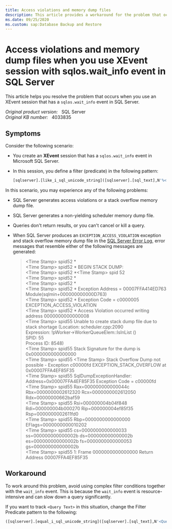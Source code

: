 ```yaml
---
title: Access violations and memory dump files
description: This article provides a workaround for the problem that occurs when you use an XEvent session that has a sqlos.wait_info event in SQL Server.
ms.date: 09/25/2020
ms.custom: sap:Database Backup and Restore
---
```

# Access violations and memory dump files when you use XEvent session with sqlos.wait_info event in SQL Server

This article helps you resolve the problem that occurs when you use an XEvent session that has a `sqlos.wait_info` event in SQL Server.

_Original product version:_ &nbsp; SQL Server  
_Original KB number:_ &nbsp; 4033835

## Symptoms

Consider the following scenario:

- You create an **XEvent** session that has a `sqlos.wait_info` event in Microsoft SQL Server.
- In this session, you define a filter (predicate) in the following pattern:

    ```sql
    [sqlserver].[like_i_sql_unicode_string]([sqlserver].[sql_text],N'%< **Query Text** >')
    ```

In this scenario, you may experience any of the following problems:

- SQL Server generates access violations or a stack overflow memory dump file.
- SQL Server generates a non-yielding scheduler memory dump file.
- Queries don't return results, or you can't cancel or kill a query.
- When SQL Server produces an `EXCEPTION_ACCESS_VIOLATION` exception and stack overflow memory dump file in the [SQL Server Error Log](/sql/tools/configuration-manager/viewing-the-sql-server-error-log), error messages that resemble either of the following messages are generated:

    > \<Time Stamp> spid52      *  
    \<Time Stamp> spid52      \* BEGIN STACK DUMP:  
    \<Time Stamp> spid52      \*\<Time Stamp> spid 52  
    \<Time Stamp> spid52      \*  
    \<Time Stamp> spid52      \*  
    \<Time Stamp> spid52      \*   Exception Address = 00007FFA414ED763 Module(sqlmin+000000000000D763)  
    \<Time Stamp> spid52      \*   Exception Code    = c0000005 EXCEPTION_ACCESS_VIOLATION  
    \<Time Stamp> spid52      \*   Access Violation occurred writing address 0000000000000008  
    \<Time Stamp> spid55      Unable to create stack dump file due to stack shortage (Location:     scheduler.cpp:2090  
    Expression: !pWorker->WorkerQueueElem::IsInList ()  
    SPID:       55  
    Process ID: 8548)  
    \<Time Stamp> spid55      Stack Signature for the dump is 0x0000000000000000  
    \<Time Stamp> spid55      \<Time Stamp> Stack Overflow Dump not possible - Exception c00000fd  EXCEPTION_STACK_OVERFLOW at 0x00007FFA4EF85F35  
    \<Time Stamp> spid55      SqlDumpExceptionHandler: Address=0x00007FFA4EF85F35 Exception Code = c00000fd    
    \<Time Stamp> spid55      Rax=000000000000044c Rbx=0000000002612320 Rcx=0000000002612050 Rdx=00000000662baf59  
    \<Time Stamp> spid55      Rsi=000000004b04f848 Rdi=000000004b000270 Rip=000000004ef85f35 Rsp=0000000002611fd0  
    \<Time Stamp> spid55      Rbp=0000000000000000 EFlags=0000000000010202  
    \<Time Stamp> spid55      cs=0000000000000033 ss=000000000000002b ds=000000000000002b  
    es=000000000000002b fs=0000000000000053 gs=000000000000002b  
    \<Time Stamp> spid55      1: Frame 0000000000000000 Return Address 00007FFA4EF85F35

## Workaround

To work around this problem, avoid using complex filter conditions together with the `wait_info` event. This is because the `wait_info` event is resource-intensive and can slow down a query significantly.

If you want to track `<Query Text>` in this situation, change the Filter Predicate pattern to the following:

```sql
([sqlserver].[equal_i_sql_unicode_string]([sqlserver].[sql_text],N'<Query Text>')
```
